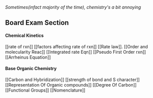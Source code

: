 *Sometimes(infact majority of the time), chemistry's a bit annoying*

## Board Exam Section

#### Chemical Kinetics
[[rate of rxn]]
[[factors affecting rate of rxn]]
[[Rate law]].
[[Order and molecularity Reac]]
[[Integrated rate Eqn]]
[[Pseudo First Order rxn]]
[[Arrheinus Equation]]

#### Base Organic Chemistry
[[Carbon and Hybridization]]
[[strength of bond and S character]]
[[Representation Of Organic compounds]]
[[Degree Of Carbon]]
[[Functional Groups]]
[[Nomenclature]]